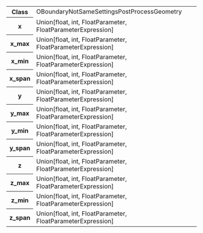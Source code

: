 <table>
  <tr>
    <th>Class</th>
    <td>OBoundaryNotSameSettingsPostProcessGeometry</td>
  </tr>
  <tr>
    <th>x</th>
    <td>Union[float, int, FloatParameter, FloatParameterExpression]  <!-- MUST be filled --></td>
  </tr>
  <tr>
    <th>x_max</th>
    <td>Union[float, int, FloatParameter, FloatParameterExpression]</td>
  </tr>
  <tr>
    <th>x_min</th>
    <td>Union[float, int, FloatParameter, FloatParameterExpression]</td>
  </tr>
  <tr>
    <th>x_span</th>
    <td>Union[float, int, FloatParameter, FloatParameterExpression]  <!-- MUST be filled, check: >=0 --></td>
  </tr>
  <tr>
    <th>y</th>
    <td>Union[float, int, FloatParameter, FloatParameterExpression]  <!-- MUST be filled --></td>
  </tr>
  <tr>
    <th>y_max</th>
    <td>Union[float, int, FloatParameter, FloatParameterExpression]</td>
  </tr>
  <tr>
    <th>y_min</th>
    <td>Union[float, int, FloatParameter, FloatParameterExpression]</td>
  </tr>
  <tr>
    <th>y_span</th>
    <td>Union[float, int, FloatParameter, FloatParameterExpression]  <!-- MUST be filled, check: >=0 --></td>
  </tr>
  <tr>
    <th>z</th>
    <td>Union[float, int, FloatParameter, FloatParameterExpression]  <!-- MUST be filled --></td>
  </tr>
  <tr>
    <th>z_max</th>
    <td>Union[float, int, FloatParameter, FloatParameterExpression]</td>
  </tr>
  <tr>
    <th>z_min</th>
    <td>Union[float, int, FloatParameter, FloatParameterExpression]</td>
  </tr>
  <tr>
    <th>z_span</th>
    <td>Union[float, int, FloatParameter, FloatParameterExpression]  <!-- MUST be filled, check: >=0 --></td>
  </tr>
</table>
